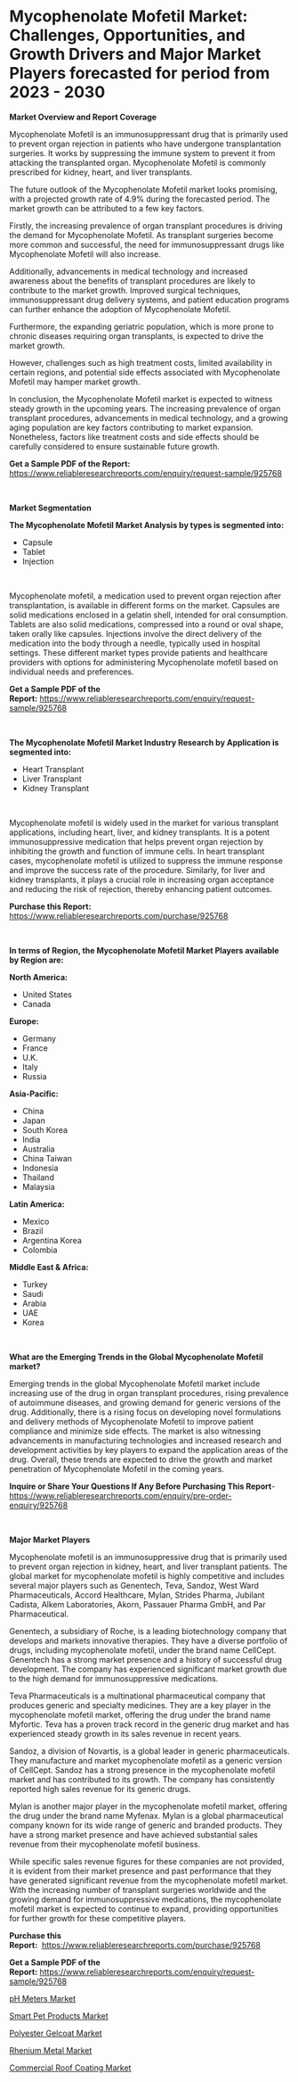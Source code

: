 <p><h1>Mycophenolate Mofetil Market: Challenges, Opportunities, and Growth Drivers and Major Market Players forecasted for period from 2023 - 2030</h1></p><p><strong>Market Overview and Report Coverage</strong></p>
<p><p>Mycophenolate Mofetil is an immunosuppressant drug that is primarily used to prevent organ rejection in patients who have undergone transplantation surgeries. It works by suppressing the immune system to prevent it from attacking the transplanted organ. Mycophenolate Mofetil is commonly prescribed for kidney, heart, and liver transplants.</p><p>The future outlook of the Mycophenolate Mofetil market looks promising, with a projected growth rate of 4.9% during the forecasted period. The market growth can be attributed to a few key factors.</p><p>Firstly, the increasing prevalence of organ transplant procedures is driving the demand for Mycophenolate Mofetil. As transplant surgeries become more common and successful, the need for immunosuppressant drugs like Mycophenolate Mofetil will also increase.</p><p>Additionally, advancements in medical technology and increased awareness about the benefits of transplant procedures are likely to contribute to the market growth. Improved surgical techniques, immunosuppressant drug delivery systems, and patient education programs can further enhance the adoption of Mycophenolate Mofetil.</p><p>Furthermore, the expanding geriatric population, which is more prone to chronic diseases requiring organ transplants, is expected to drive the market growth.</p><p>However, challenges such as high treatment costs, limited availability in certain regions, and potential side effects associated with Mycophenolate Mofetil may hamper market growth.</p><p>In conclusion, the Mycophenolate Mofetil market is expected to witness steady growth in the upcoming years. The increasing prevalence of organ transplant procedures, advancements in medical technology, and a growing aging population are key factors contributing to market expansion. Nonetheless, factors like treatment costs and side effects should be carefully considered to ensure sustainable future growth.</p></p>
<p><strong>Get a Sample PDF of the Report:</strong> <a href="https://www.reliableresearchreports.com/enquiry/request-sample/925768">https://www.reliableresearchreports.com/enquiry/request-sample/925768</a></p>
<p>&nbsp;</p>
<p><strong>Market Segmentation</strong></p>
<p><strong>The Mycophenolate Mofetil Market Analysis by types is segmented into:</strong></p>
<p><ul><li>Capsule</li><li>Tablet</li><li>Injection</li></ul></p>
<p>&nbsp;</p>
<p><p>Mycophenolate mofetil, a medication used to prevent organ rejection after transplantation, is available in different forms on the market. Capsules are solid medications enclosed in a gelatin shell, intended for oral consumption. Tablets are also solid medications, compressed into a round or oval shape, taken orally like capsules. Injections involve the direct delivery of the medication into the body through a needle, typically used in hospital settings. These different market types provide patients and healthcare providers with options for administering Mycophenolate mofetil based on individual needs and preferences.</p></p>
<p><strong>Get a Sample PDF of the Report:</strong>&nbsp;<a href="https://www.reliableresearchreports.com/enquiry/request-sample/925768">https://www.reliableresearchreports.com/enquiry/request-sample/925768</a></p>
<p>&nbsp;</p>
<p><strong>The Mycophenolate Mofetil Market Industry Research by Application is segmented into:</strong></p>
<p><ul><li>Heart Transplant</li><li>Liver Transplant</li><li>Kidney Transplant</li></ul></p>
<p>&nbsp;</p>
<p><p>Mycophenolate mofetil is widely used in the market for various transplant applications, including heart, liver, and kidney transplants. It is a potent immunosuppressive medication that helps prevent organ rejection by inhibiting the growth and function of immune cells. In heart transplant cases, mycophenolate mofetil is utilized to suppress the immune response and improve the success rate of the procedure. Similarly, for liver and kidney transplants, it plays a crucial role in increasing organ acceptance and reducing the risk of rejection, thereby enhancing patient outcomes.</p></p>
<p><strong>Purchase this Report:</strong>&nbsp; <a href="https://www.reliableresearchreports.com/purchase/925768">https://www.reliableresearchreports.com/purchase/925768</a></p>
<p>&nbsp;</p>
<p><strong>In terms of Region, the Mycophenolate Mofetil Market Players available by Region are:</strong></p>
<p>
    <p> <strong> North America: </strong>
        <ul>
            <li>United States</li>
            <li>Canada</li>
        </ul>
        </p> 
    <p> <strong> Europe: </strong>
        <ul>
            <li>Germany</li>
            <li>France</li>
            <li>U.K.</li>
            <li>Italy</li>
            <li>Russia</li>
        </ul>
        </p> 
    <p> <strong> Asia-Pacific: </strong>
        <ul>
            <li>China</li>
            <li>Japan</li>
            <li>South Korea</li>
            <li>India</li>
            <li>Australia</li>
            <li>China Taiwan</li>
            <li>Indonesia</li>
            <li>Thailand</li>
            <li>Malaysia</li>
        </ul>
        </p> 
    <p> <strong> Latin America: </strong>
        <ul>
            <li>Mexico</li>
            <li>Brazil</li>
            <li>Argentina Korea</li>
            <li>Colombia</li>
        </ul>
        </p> 
    <p> <strong> Middle East & Africa: </strong>
        <ul>
            <li>Turkey</li>
            <li>Saudi</li>
            <li>Arabia</li>
            <li>UAE</li>
            <li>Korea</li>
        </ul>
    </p>
    </p>
<p>&nbsp;</p>
<p><strong>What are the Emerging Trends in the Global Mycophenolate Mofetil market?</strong></p>
<p><p>Emerging trends in the global Mycophenolate Mofetil market include increasing use of the drug in organ transplant procedures, rising prevalence of autoimmune diseases, and growing demand for generic versions of the drug. Additionally, there is a rising focus on developing novel formulations and delivery methods of Mycophenolate Mofetil to improve patient compliance and minimize side effects. The market is also witnessing advancements in manufacturing technologies and increased research and development activities by key players to expand the application areas of the drug. Overall, these trends are expected to drive the growth and market penetration of Mycophenolate Mofetil in the coming years.</p></p>
<p><strong>Inquire or Share Your Questions If Any Before Purchasing This Report</strong>- <a href="https://www.reliableresearchreports.com/enquiry/pre-order-enquiry/925768">https://www.reliableresearchreports.com/enquiry/pre-order-enquiry/925768</a></p>
<p>&nbsp;</p>
<p><strong>Major Market Players</strong></p>
<p><p>Mycophenolate mofetil is an immunosuppressive drug that is primarily used to prevent organ rejection in kidney, heart, and liver transplant patients. The global market for mycophenolate mofetil is highly competitive and includes several major players such as Genentech, Teva, Sandoz, West Ward Pharmaceuticals, Accord Healthcare, Mylan, Strides Pharma, Jubilant Cadista, Alkem Laboratories, Akorn, Passauer Pharma GmbH, and Par Pharmaceutical.</p><p>Genentech, a subsidiary of Roche, is a leading biotechnology company that develops and markets innovative therapies. They have a diverse portfolio of drugs, including mycophenolate mofetil, under the brand name CellCept. Genentech has a strong market presence and a history of successful drug development. The company has experienced significant market growth due to the high demand for immunosuppressive medications.</p><p>Teva Pharmaceuticals is a multinational pharmaceutical company that produces generic and specialty medicines. They are a key player in the mycophenolate mofetil market, offering the drug under the brand name Myfortic. Teva has a proven track record in the generic drug market and has experienced steady growth in its sales revenue in recent years.</p><p>Sandoz, a division of Novartis, is a global leader in generic pharmaceuticals. They manufacture and market mycophenolate mofetil as a generic version of CellCept. Sandoz has a strong presence in the mycophenolate mofetil market and has contributed to its growth. The company has consistently reported high sales revenue for its generic drugs.</p><p>Mylan is another major player in the mycophenolate mofetil market, offering the drug under the brand name Myfenax. Mylan is a global pharmaceutical company known for its wide range of generic and branded products. They have a strong market presence and have achieved substantial sales revenue from their mycophenolate mofetil business.</p><p>While specific sales revenue figures for these companies are not provided, it is evident from their market presence and past performance that they have generated significant revenue from the mycophenolate mofetil market. With the increasing number of transplant surgeries worldwide and the growing demand for immunosuppressive medications, the mycophenolate mofetil market is expected to continue to expand, providing opportunities for further growth for these competitive players.</p></p>
<p><strong>Purchase this Report:</strong>&nbsp;&nbsp;<a href="https://www.reliableresearchreports.com/purchase/925768">https://www.reliableresearchreports.com/purchase/925768</a></p>
<p></p>
<p><strong>Get a Sample PDF of the Report:</strong>&nbsp;<a href="https://www.reliableresearchreports.com/enquiry/request-sample/925768">https://www.reliableresearchreports.com/enquiry/request-sample/925768</a></p>
<p><p><a href="https://medium.com/@avaalsop666/ph-meters-market-size-growth-forecast-2023-2030-f8f22ba268ee">pH Meters Market</a></p><p><a href="https://medium.com/@walterkutch/smart-pet-products-market-size-growth-forecast-2023-2030-c6b02b9318b9">Smart Pet Products Market</a></p><p><a href="https://www.linkedin.com/pulse/polyester-gelcoat-market-size-share-global-analysis-report-2023/">Polyester Gelcoat Market</a></p><p><a href="https://www.linkedin.com/pulse/rhenium-metal-market-research-report-unlocks-analysis-financial/">Rhenium Metal Market</a></p><p><a href="https://www.linkedin.com/pulse/commercial-roof-coating-market-challenges-opportunities-growth/">Commercial Roof Coating Market</a></p></p>
